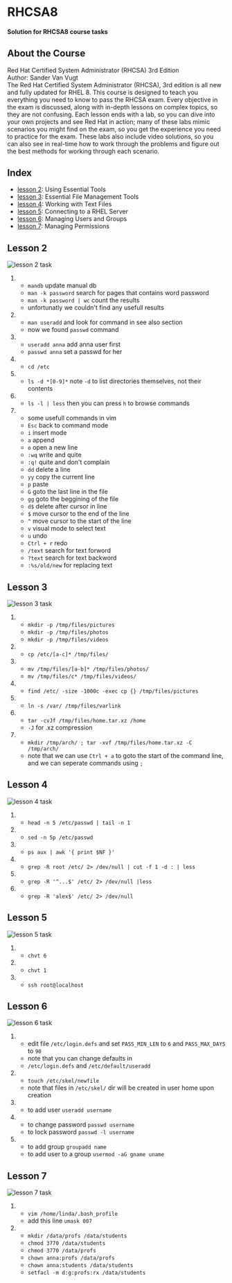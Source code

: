 # RHCSA8
#### Solution for RHCSA8 course tasks 
## About the Course
Red Hat Certified System Administrator (RHCSA) 3rd Edition  
Author: Sander Van Vugt  
The Red Hat Certified System Administrator (RHCSA), 3rd edition is all new and fully updated for RHEL 8. This course is designed to teach you everything you need to know to pass the RHCSA exam. Every objective in the exam is discussed, along with in-depth lessons on complex topics, so they are not confusing. Each lesson ends with a lab, so you can dive into your own projects and see Red Hat in action; many of these labs mimic scenarios you might find on the exam, so you get the experience you need to practice for the exam. These labs also include video solutions, so you can also see in real-time how to work through the problems and figure out the best methods for working through each scenario.  
<!-- #### [Download 50GB](https://rutracker.org/forum/viewtopic.php?t=5760295)
#### [Download 2.6GB](https://1337x.to/torrent/4315827/RHCSA-8-Red-Hat-Certified-System-Administrator-3rd-Edition-by-Sander-van-Vugt/) -->
## Index
- [lesson 2](#lesson2): Using Essential Tools
- [lesson 3](#lesson3): Essential File Management Tools 
- [lesson 4](#lesson4): Working with Text Files
- [lesson 5](#lesson5): Connecting to a RHEL Server
- [lesson 6](#lesson6): Managing Users and Groups
- [lesson 7](#lesson7): Managing Permissions
## <a name="lesson2"> Lesson 2
![lesson 2 task](./lesson2.png)
1.  - `mandb` update manual db
    - `man -k password` search for pages that contains word password
    - `man -k password | wc` count the results
    - unfortunatly we couldn't find any usefull results
2.  - `man useradd` and look for command in see also section
    - now we found `passwd` command
3.  - `useradd anna` add anna user first
    - `passwd anna` set a passwd for her
4.  - `cd /etc`
5.  - `ls -d *[0-9]*` note `-d` to list directories themselves, not their contents
6.  - `ls -l | less` then you can press `h` to browse commands 
7.  * some usefull commands in vim
    - `Esc` back to command mode
    - `i` insert mode
    - `a` append 
    - `o` open a new line
    - `:wq` write and quite
    - `:q!` quite and don't complain
    - `dd` delete a line
    - `yy` copy the current line
    - `p` paste
    - `G`  goto the last line in the file
    - `gg` goto the beggining of the file
    - `d$` delete after cursor in line
    - `$` move cursor to the end of the line
    - `^` move cursor to the start of the line
    - `v` visual mode to select text
    - `u` undo
    - `Ctrl + r` redo
    - `/text` search for text forword
    - `?text` search for text backword
    - `:%s/old/new` for replacing text
## <a name="lesson3"> Lesson 3
![lesson 3 task](./lesson3.png)
1.  - `mkdir -p /tmp/files/pictures`
    - `mkdir -p /tmp/files/photos`
    - `mkdir -p /tmp/files/videos`
2.  - `cp /etc/[a-c]* /tmp/files/`
3.  - `mv /tmp/files/[a-b]* /tmp/files/photos/`
    - `mv /tmp/files/c* /tmp/files/videos/`
4.  - `find /etc/ -size -1000c -exec cp {} /tmp/files/pictures`
5.  - `ln -s /var/ /tmp/files/varlink`
6.  - `tar -cvJf /tmp/files/home.tar.xz /home`
    - `-J` for .xz compression
7.  - `mkdir /tmp/arch/ ; tar -xvf /tmp/files/home.tar.xz -C /tmp/arch/`
    - note that we can use `Ctrl + a` to goto the start of the command line, and we can seperate commands using `;`
## <a name="lesson4"> Lesson 4
![lesson 4 task](./lesson4.png)
1.  - `head -n 5 /etc/passwd | tail -n 1`
2.  - `sed -n 5p /etc/passwd`
3.  - `ps aux | awk '{ print $NF }'`
4.  - `grep -R root /etc/ 2> /dev/null | cut -f 1 -d : | less`
5.  - `grep -R '^...$' /etc/ 2> /dev/null |less`
6.  - `grep -R 'alex$' /etc/ 2> /dev/null`
## <a name="lesson5"> Lesson 5
![lesson 5 task](./lesson5.png)
1.  - `chvt 6`
2.  - `chvt 1`
3.  - `ssh root@localhost`
## <a name="lesson6"> Lesson 6
![lesson 6 task](./lesson6.png)
1.  - edit file `/etc/login.defs` and set `PASS_MIN_LEN` to `6` and `PASS_MAX_DAYS` to `90`
    - note that you can change defaults in 
    - `/etc/login.defs` and `/etc/default/useradd`
2.  - `touch /etc/skel/newfile`
    - note that files in `/etc/skel/` dir will be created in user home upon creation
3.  - to add user `useradd username`
4.  - to change password `passwd username`
    - to lock password `passwd -l username`
5.  - to add group `groupadd name`
    - to add user to a group `usermod -aG gname uname`
## <a name="lesson7"> Lesson 7
![lesson 7 task](./lesson7.png)
1.  - `vim /home/linda/.bash_profile`
    - add this line `umask 007`
2.  - `mkdir /data/profs /data/students`
    - `chmod 3770 /data/students`
    - `chmod 3770 /data/profs`
    - `chown anna:profs /data/profs`
    - `chown anna:students /data/students`
    - `setfacl -m d:g:profs:rx /data/students`